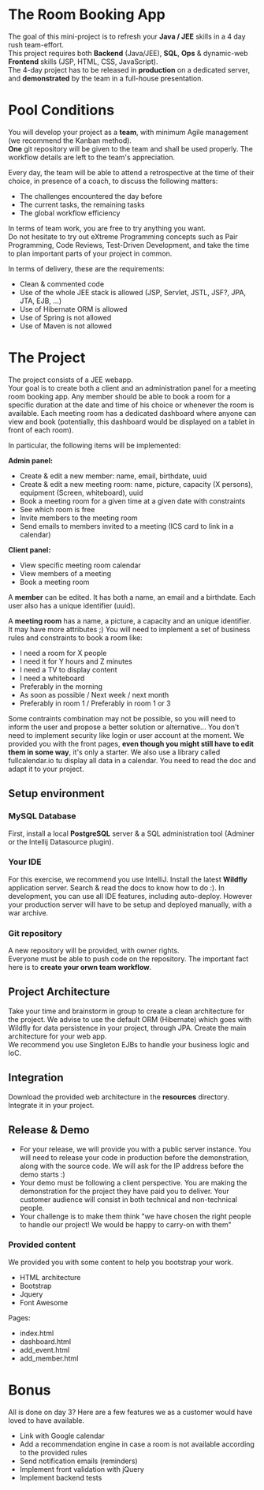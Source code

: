 The Room Booking App
=====================

The goal of this mini-project is to refresh your **Java / JEE** skills in a 4 day rush team-effort.  
This project requires both **Backend** (Java/JEE), **SQL**, **Ops** & dynamic-web **Frontend** skills (JSP, HTML, CSS, JavaScript).  
The 4-day project has to be released in **production** on a dedicated server, and **demonstrated** by the team in a full-house presentation.

# Pool Conditions
You will develop your project as a **team**, with minimum Agile management (we recommend the Kanban method).  
**One** git repository will be given to the team and shall be used properly. The workflow details are left to the team's appreciation.

Every day, the team will be able to attend a retrospective at the time of their choice, in presence of a coach, to discuss the following matters:
 * The challenges encountered the day before
 * The current tasks, the remaining tasks
 * The global workflow efficiency

In terms of team work, you are free to try anything you want.  
Do not hesitate to try out eXtreme Programming concepts such as Pair Programming, Code Reviews, Test-Driven Development, and take the time to plan important parts of your project in common.

In terms of delivery, these are the requirements:
   * Clean & commented code
   * Use of the whole JEE stack is allowed (JSP, Servlet, JSTL, JSF?, JPA, JTA, EJB, ...)
   * Use of Hibernate ORM is allowed
   * Use of Spring is not allowed
   * Use of Maven is not allowed

# The Project    
The project consists of a JEE webapp.  
Your goal is to create both a client and an administration panel for a meeting room booking app. 
Any member should be able to book a room for a specific duration at the date and time of his choice or whenever the room is available.
Each meeting room has a dedicated dashboard where anyone can view and book (potentially, this dashboard would be displayed on a tablet in front of each room). 

In particular, the following items will be implemented:  

**Admin panel:**
  * Create & edit a new member: name, email, birthdate, uuid
  * Create & edit a new meeting room: name, picture, capacity (X persons), equipment (Screen, whiteboard), uuid
  * Book a meeting room for a given time at a given date with constraints
  * See which room is free
  * Invite members to the meeting room
  * Send emails to members invited to a meeting (ICS card to link in a calendar)

**Client panel:**
  * View specific meeting room calendar
  * View members of a meeting
  * Book a meeting room

A **member** can be edited. It has both a name, an email and a birthdate. Each user also has a unique identifier (uuid).

A **meeting room** has a name, a picture, a capacity and an unique identifier. It may have more attributes ;)
You will need to implement a set of business rules and constraints to book a room like:
  - I need a room for X people
  - I need it for Y hours and Z minutes
  - I need a TV to display content
  - I need a whiteboard
  - Preferably in the morning
  - As soon as possible / Next week / next month
  - Preferably in room 1 / Preferably in room 1 or 3

Some contraints combination may not be possible, so you will need to inform the user and propose a better solution or alternative...
You don't need to implement security like login or user account at the moment.
We provided you with the front pages, **even though you might still have to edit them in some way**, it's only a starter.
We also use a library called fullcalendar.io tu display all data in a calendar. You need to read the doc and adapt it to your project.

## Setup environment

### MySQL Database
First, install a local **PostgreSQL** server & a SQL administration tool (Adminer or the Intellij Datasource plugin).

### Your IDE
For this exercise, we recommend you use IntelliJ.
Install the latest **Wildfly** application server. Search & read the docs to know how to do :).
In development, you can use all IDE features, including auto-deploy. However your production server will have to be setup and deployed manually, with a war archive.

### Git repository
A new repository will be provided, with owner rights.  
Everyone must be able to push code on the repository. The important fact here is to **create your orwn team workflow**.

## Project Architecture
Take your time and brainstorm in group to create a clean architecture for the project.
We advise to use the default ORM (Hibernate) which goes with Wildfly for data persistence in your project, through JPA.
Create the main architecture for your web app.  
We recommend you use Singleton EJBs to handle your business logic and IoC.

## Integration
Download the provided web architecture in the **resources** directory.
Integrate it in your project.

## Release & Demo
 * For your release, we will provide you with a public server instance. You will need to release your code in production before the demonstration, along with the source code. We will ask for the IP address before the demo starts :)
 * Your demo must be following a client perspective. You are making the demonstration for the project they have paid you to deliver. Your customer audience will consist in both technical and non-technical people. 
 * Your challenge is to make them think "we have chosen the right people to handle our project! We would be happy to carry-on with them"

### Provided content
We provided you with some content to help you bootstrap your work.
  - HTML architecture
  - Bootstrap
  - Jquery
  - Font Awesome

Pages:
  - index.html
  - dashboard.html
  - add_event.html
  - add_member.html

# Bonus
All is done on day 3?
Here are a few features we as a customer would have loved to have available.
 * Link with Google calendar
 * Add a recommendation engine in case a room is not available according to the provided rules
 * Send notification emails (reminders)
 * Implement front validation with jQuery
 * Implement backend tests
